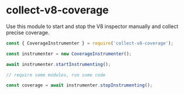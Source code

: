 # collect-v8-coverage

Use this module to start and stop the V8 inspector manually and collect precise coverage.

```js
const { CoverageInstrumenter } = require('collect-v8-coverage');

const instrumenter = new CoverageInstrumenter();

await instrumenter.startInstrumenting();

// require some modules, run some code

const coverage = await instrumenter.stopInstrumenting();
```
